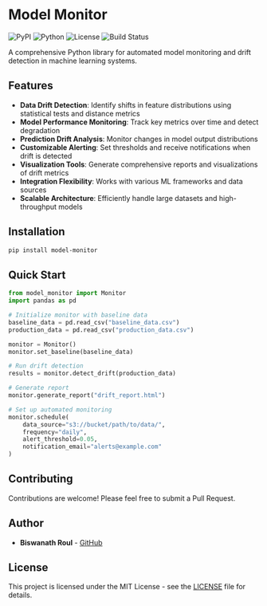 # Model Monitor

![PyPI](https://img.shields.io/pypi/v/model-monitor)
![Python](https://img.shields.io/pypi/pyversions/model-monitor)
![License](https://img.shields.io/pypi/l/model-monitor)
![Build Status](https://img.shields.io/github/workflow/status/biswanathroul/model-monitor/Python%20package)

A comprehensive Python library for automated model monitoring and drift detection in machine learning systems.

## Features

- **Data Drift Detection**: Identify shifts in feature distributions using statistical tests and distance metrics
- **Model Performance Monitoring**: Track key metrics over time and detect degradation
- **Prediction Drift Analysis**: Monitor changes in model output distributions
- **Customizable Alerting**: Set thresholds and receive notifications when drift is detected
- **Visualization Tools**: Generate comprehensive reports and visualizations of drift metrics
- **Integration Flexibility**: Works with various ML frameworks and data sources
- **Scalable Architecture**: Efficiently handle large datasets and high-throughput models

## Installation

```bash
pip install model-monitor
```

## Quick Start

```python
from model_monitor import Monitor
import pandas as pd

# Initialize monitor with baseline data
baseline_data = pd.read_csv("baseline_data.csv")
production_data = pd.read_csv("production_data.csv") 

monitor = Monitor()
monitor.set_baseline(baseline_data)

# Run drift detection
results = monitor.detect_drift(production_data)

# Generate report
monitor.generate_report("drift_report.html")

# Set up automated monitoring
monitor.schedule(
    data_source="s3://bucket/path/to/data/",
    frequency="daily",
    alert_threshold=0.05,
    notification_email="alerts@example.com"
)
```


## Contributing

Contributions are welcome! Please feel free to submit a Pull Request.

## Author

- **Biswanath Roul** - [GitHub](https://github.com/biswanathroul/model-monitor)

## License

This project is licensed under the MIT License - see the [LICENSE](LICENSE) file for details.